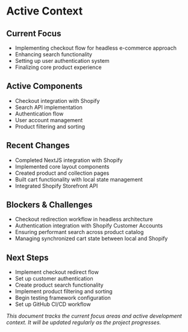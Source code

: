# Active Context

## Current Focus
- Implementing checkout flow for headless e-commerce approach
- Enhancing search functionality
- Setting up user authentication system
- Finalizing core product experience

## Active Components
- Checkout integration with Shopify
- Search API implementation
- Authentication flow
- User account management
- Product filtering and sorting

## Recent Changes
- Completed NextJS integration with Shopify
- Implemented core layout components
- Created product and collection pages
- Built cart functionality with local state management
- Integrated Shopify Storefront API

## Blockers & Challenges
- Checkout redirection workflow in headless architecture
- Authentication integration with Shopify Customer Accounts
- Ensuring performant search across product catalog
- Managing synchronized cart state between local and Shopify

## Next Steps
- Implement checkout redirect flow
- Set up customer authentication
- Create product search functionality
- Implement product filtering and sorting
- Begin testing framework configuration
- Set up GitHub CI/CD workflow

*This document tracks the current focus areas and active development context. It will be updated regularly as the project progresses.* 